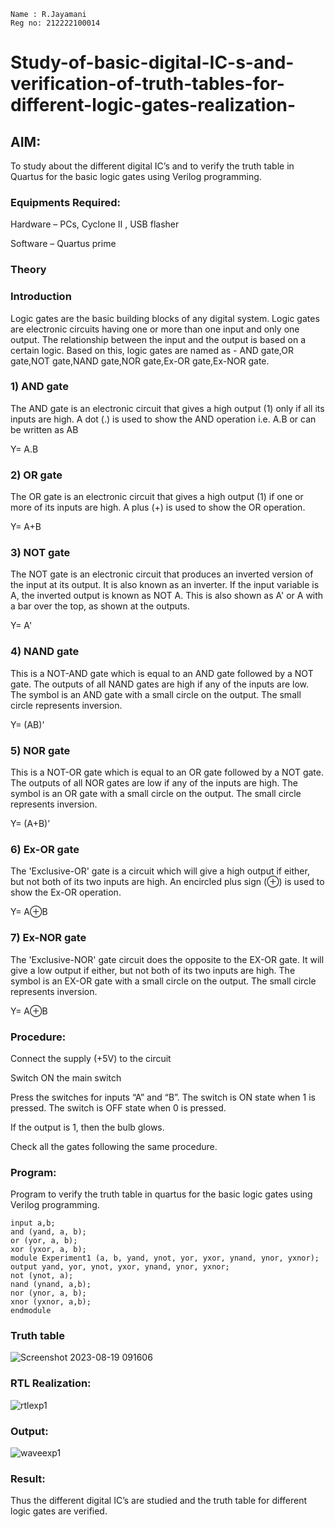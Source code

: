 ```
Name : R.Jayamani
Reg no: 212222100014
```
# Study-of-basic-digital-IC-s-and-verification-of-truth-tables-for-different-logic-gates-realization-
## AIM:

To study about the different digital IC’s and to verify the truth table in Quartus for the basic logic gates using Verilog programming.

### Equipments Required:

Hardware – PCs, Cyclone II , USB flasher

Software – Quartus prime

### Theory

### Introduction

Logic gates are the basic building blocks of any digital system. Logic gates are electronic circuits having one or more than one input and only one output. The relationship 
between the input and the output is based on a certain logic. Based on this, logic gates are named as - AND gate,OR gate,NOT gate,NAND gate,NOR gate,Ex-OR gate,Ex-NOR gate.

### 1) AND gate

The AND gate is an electronic circuit that gives a high output (1) only if all its inputs are high. A dot (.) is used to show the AND operation i.e. A.B or can be written as AB

Y= A.B

### 2) OR gate

The OR gate is an electronic circuit that gives a high output (1) if one or more of its inputs are high. A plus (+) is used to show the OR operation.

Y= A+B

### 3) NOT gate

The NOT gate is an electronic circuit that produces an inverted version of the input at its output. It is also known as an inverter. If the input variable is A, the inverted output is known as NOT A. This is also shown as A' or A with a bar over the top, as shown at the outputs.

Y= A'

### 4) NAND gate

This is a NOT-AND gate which is equal to an AND gate followed by a NOT gate. The outputs of all NAND gates are high if any of the inputs are low. The symbol is an AND gate with a small circle on the output. The small circle represents inversion.

Y= (AB)’

### 5) NOR gate

This is a NOT-OR gate which is equal to an OR gate followed by a NOT gate. The outputs of all NOR gates are low if any of the inputs are high. The symbol is an OR gate with a small circle on the output. The small circle represents inversion.

Y= (A+B)’

### 6) Ex-OR gate

The 'Exclusive-OR' gate is a circuit which will give a high output if either, but not both of its two inputs are high. An encircled plus sign (⊕) is used to show the Ex-OR operation.

Y= A⊕B

### 7) Ex-NOR gate

The 'Exclusive-NOR' gate circuit does the opposite to the EX-OR gate. It will give a low output if either, but not both of its two inputs are high. The symbol is an EX-OR gate with a small circle on the output. The small circle represents inversion.

Y= A⊕B

### Procedure:

Connect the supply (+5V) to the circuit

Switch ON the main switch

Press the switches for inputs “A” and “B”. The switch is ON state when 1 is pressed. The switch is OFF state when 0 is pressed.

If the output is 1, then the bulb glows.

Check all the gates following the same procedure.

### Program:

Program to verify the truth table in quartus for the basic logic gates using Verilog programming.

```
input a,b;
and (yand, a, b);
or (yor, a, b);
xor (yxor, a, b);
module Experiment1 (a, b, yand, ynot, yor, yxor, ynand, ynor, yxnor);
output yand, yor, ynot, yxor, ynand, ynor, yxnor;
not (ynot, a);
nand (ynand, a,b); 
nor (ynor, a, b);
xnor (yxnor, a,b);
endmodule
```
### Truth table
![Screenshot 2023-08-19 091606](https://github.com/Jayamani25/Study-of-basic-digital-IC-s-and-verification-of-truth-tables-for-different-logic-gates-realization-/assets/85949888/5ea4eccc-a00f-4c39-8d48-68c5c5dc3950)

### RTL Realization:
![rtlexp1](https://github.com/Jayamani25/Study-of-basic-digital-IC-s-and-verification-of-truth-tables-for-different-logic-gates-realization-/assets/85949888/73e761c7-99fb-44c9-8802-bd9ae4cc3ff1)

### Output:
![waveexp1](https://github.com/Jayamani25/Study-of-basic-digital-IC-s-and-verification-of-truth-tables-for-different-logic-gates-realization-/assets/85949888/757dad6c-9842-4043-ab9b-1d6fa779a583)
### Result:

Thus the different digital IC’s are studied and the truth table for different logic gates are verified.
